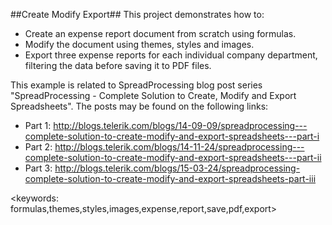 ##Create Modify Export##
This project demonstrates how to:
- Create an expense report document from scratch using formulas.
- Modify the document using themes, styles and images.
- Export three expense reports for each individual company department, filtering the data before saving it to PDF files.

This example is related to SpreadProcessing blog post series "SpreadProcessing - Complete Solution to Create, Modify and Export Spreadsheets". The posts may be found on the following links:
- Part 1: http://blogs.telerik.com/blogs/14-09-09/spreadprocessing---complete-solution-to-create-modify-and-export-spreadsheets---part-i
- Part 2: http://blogs.telerik.com/blogs/14-11-24/spreadprocessing---complete-solution-to-create-modify-and-export-spreadsheets---part-ii
- Part 3: http://blogs.telerik.com/blogs/15-03-24/spreadprocessing-complete-solution-to-create-modify-and-export-spreadsheets-part-iii

<keywords: formulas,themes,styles,images,expense,report,save,pdf,export>